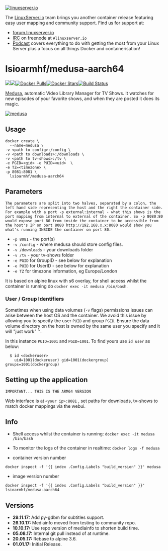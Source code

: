 [linuxserverurl]: https://linuxserver.io
[forumurl]: https://forum.linuxserver.io
[ircurl]: https://www.linuxserver.io/irc/
[podcasturl]: https://www.linuxserver.io/podcast/
[appurl]: https://github.com/pymedusa/Medusa
[hub]: https://hub.docker.com/r/lsioarmhf/medusa-aarch64/

[![linuxserver.io](https://raw.githubusercontent.com/linuxserver/docker-templates/master/linuxserver.io/img/linuxserver_medium.png)][linuxserverurl]

The [LinuxServer.io][linuxserverurl] team brings you another container release featuring easy user mapping and community support. Find us for support at:
* [forum.linuxserver.io][forumurl]
* [IRC][ircurl] on freenode at `#linuxserver.io`
* [Podcast][podcasturl] covers everything to do with getting the most from your Linux Server plus a focus on all things Docker and containerisation!

# lsioarmhf/medusa-aarch64
[![](https://images.microbadger.com/badges/version/lsioarmhf/medusa-aarch64.svg)](https://microbadger.com/images/lsioarmhf/medusa-aarch64 "Get your own version badge on microbadger.com")[![](https://images.microbadger.com/badges/image/lsioarmhf/medusa-aarch64.svg)](http://microbadger.com/images/lsioarmhf/medusa-aarch64 "Get your own image badge on microbadger.com")[![Docker Pulls](https://img.shields.io/docker/pulls/lsioarmhf/medusa-aarch64.svg)][hub][![Docker Stars](https://img.shields.io/docker/stars/lsioarmhf/medusa-aarch64.svg)][hub][![Build Status](https://ci.linuxserver.io/buildStatus/icon?job=Docker-Builders/arm64/arm64-medusa)](https://ci.linuxserver.io/job/Docker-Builders/job/arm64/job/arm64-medusa/)

[Medusa][appurl], automatic Video Library Manager for TV Shows. It watches for new episodes of your favorite shows, and when they are posted it does its magic.

[![medusa](https://raw.githubusercontent.com/linuxserver/docker-templates/master/linuxserver.io/img/medusa-readme.png)][appurl]


## Usage

```
docker create \
  --name=medusa \
-v <path to config>:/config \
-v <path to downloads>:/downloads \
-v <path to tv-shows>:/tv \
-e PGID=<gid> -e PUID=<uid>  \
-e TZ=<timezone> \
-p 8081:8081 \
  lsioarmhf/medusa-aarch64
```

## Parameters

`The parameters are split into two halves, separated by a colon, the left hand side representing the host and the right the container side. 
For example with a port -p external:internal - what this shows is the port mapping from internal to external of the container.
So -p 8080:80 would expose port 80 from inside the container to be accessible from the host's IP on port 8080
http://192.168.x.x:8080 would show you what's running INSIDE the container on port 80.`



* `-p 8081` - the port(s)
* `-v /config` - where medusa should store config files.
* `-v /downloads` - your downloads folder
* `-v /tv` - your tv-shows folder
* `-e PGID` for GroupID - see below for explanation
* `-e PUID` for UserID - see below for explanation
* `-e TZ` for timezone information, eg Europe/London


It is based on alpine linux with s6 overlay, for shell access whilst the container is running do `docker exec -it medusa /bin/bash`.

### User / Group Identifiers

Sometimes when using data volumes (`-v` flags) permissions issues can arise between the host OS and the container. We avoid this issue by allowing you to specify the user `PUID` and group `PGID`. Ensure the data volume directory on the host is owned by the same user you specify and it will "just work" ™.

In this instance `PUID=1001` and `PGID=1001`. To find yours use `id user` as below:

```
  $ id <dockeruser>
    uid=1001(dockeruser) gid=1001(dockergroup) groups=1001(dockergroup)
```

## Setting up the application
`IMPORTANT... THIS IS THE ARM64 VERSION`

Web interface is at `<your ip>:8081` , set paths for downloads, tv-shows to match docker mappings via the webui.


## Info

* Shell access whilst the container is running: `docker exec -it medusa /bin/bash`
* To monitor the logs of the container in realtime: `docker logs -f medusa`

* container version number 

`docker inspect -f '{{ index .Config.Labels "build_version" }}' medusa`

* image version number

`docker inspect -f '{{ index .Config.Labels "build_version" }}' lsioarmhf/medusa-aarch64`

## Versions

+ **29.11.17:** Add py-gdbm for subtitles support.
+ **26.10.17:** Mediainfo moved from testing to community repo.
+ **10.10.17:** Use repo version of mediainfo to shorten build time.
+ **05.08.17:** Internal git pull instead of at runtime.
+ **20.05.17:** Rebase to alpine 3.6.
+ **01.01.17:** Initial Release.
